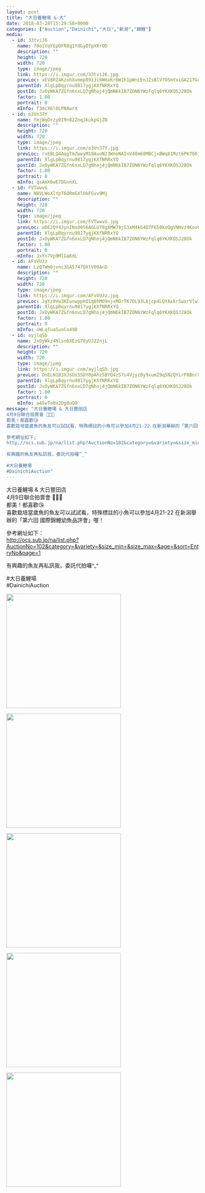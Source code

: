 ```yaml
---
layout: post
title: "大日養鯉場 & 大" 
date: 2018-03-28T15:29:58+0000 
categories: ["Auction","Dainichi","大日","新潟","錦鯉"] 
media:
  - id: 33tviJ6
    name: 70o1VqYEpOFR8q1Y8GyOfpXXrOD
    description: ""   
    height: 720
    width: 720
    type: image/jpeg
    link: https://i.imgur.com/33tviJ6.jpg
    prevLoc: xEV8RZ4KzohXvmmp891Ji6WmxKr6W1h1pWnLEnJZsBlV7O5mYxiGA217GoGnIgN5OBzG46u23mkMy4LpuBYL8NXvBVCZRjrMg7Y4c2o1yEGy8vckVYY0n9Jkuvy9qXALMwI7KEr7jWqgTJjjZNXlZzUL3NvLy5O2cQZ2Xo88GwhPEJ41kXXmUWX4RBW6RKhPJLEB0qRAI7AXBlr6xWioqpDm4n1mC7LrXBy44YuZxLO87RANIovVjEYV1ktovoz52Z1J
    parentId: XlgLpBqyrnu9817ygjKXfNRRxYQ
    postId: JxOyWKA7ZGfn6nxLD7gNhoj4jQmN6kIB7ZON6YWzFqlq6YKXKOSJ28Ok
    factor: 1.00
    portrait: 0
    mInfo: f3mcX6l0LPNAwrX
  - id: o3Vn37Y
    name: YmjWqDrzy0I9n82ZnqJkukpGjZB
    description: ""   
    height: 720
    width: 720
    type: image/jpeg
    link: https://i.imgur.com/o3Vn37Y.jpg
    prevLoc: rxEBLQ4AqgTmZwwyM18AuoN23WnoNAInV48m68MBCjxBWq81Mzt6PK706j65uvOLNynM19c769yJK4k8SDjgE7pJZnhLxAG1WPVjIyKmx5lxvgtLNzzvKEjDCV0lkylAX9fPRY5PxEV7ILXwAoWvm0I8ryr7JgQLuOlwBORjZgIR11jOr67PHknOwMMoDKc3kykmOPyDho88zJ3JKrtDP41gJyzwFKmvQDrw54I988lnJpAXsJNnwV1Ng4tnrVPJqykEcl3
    parentId: XlgLpBqyrnu9817ygjKXfNRRxYQ
    postId: JxOyWKA7ZGfn6nxLD7gNhoj4jQmN6kIB7ZON6YWzFqlq6YKXKOSJ28Ok
    factor: 1.00
    portrait: 0
    mInfo: qsAmX6wE7DGnnXL
  - id: FVTwwvG
    name: NBVLWoXlYpT6ORmGXlOkFGvv9Mj
    description: ""   
    height: 720
    width: 720
    type: image/jpeg
    link: https://i.imgur.com/FVTwwvG.jpg
    prevLoc: wDE2QY4JynINx0056AGLU78gXMW78jS3xM4kG4D7F659koQgVNHvz4Kov0vGf14ExLX2vVCAm0OkqMg2SlRQYrBnNLURJA3gGQYqU4Ax6DO6qPt6EWWrmX3qIxVKBjzMoPIzRY2W9NmpUgVllRxnX0I7Dw1Qpy9zcnyg1nOA5DFXyy9vAG5rs5JngOOqPqfGz1v4AOLYU05PxEpVKRT3jLEDwqBBTx1gW4Rrg6hrgANXYkJ5HVqEWORnANtpl54X2KwBunD
    parentId: XlgLpBqyrnu9817ygjKXfNRRxYQ
    postId: JxOyWKA7ZGfn6nxLD7gNhoj4jQmN6kIB7ZON6YWzFqlq6YKXKOSJ28Ok
    factor: 1.00
    portrait: 0
    mInfo: JxYn7Vp9MlGaKdL
  - id: AFoVUJz
    name: LzQ7Wm0jvnc3GA5747QXtV00AnD
    description: ""   
    height: 720
    width: 720
    type: image/jpeg
    link: https://i.imgur.com/AFoVUJz.jpg
    prevLoc: JgYz0Vw3KEunwppkO1q8hMO9njxMOrTK7OL93Lkjcp4LQYAxkrSwxrVlw3wXIwyBzKok6NT1E9J3Nm56tvrpKBRg92SxGW01NVAKurpjM4EM1zHzD33mBKQJFxkD7l0kXEiv8gK9A1wpIYXMDpyB0JiVG1w5XmKzsp74ZpgM9yTX22104KMBsYpqQzzl0JsrAM7yv32zFJVlpWgKqMiyzwpp84M7f2RzKV37EnhYW7KyqWkkUlyx4LEMYjHr7lr079qYCko
    parentId: XlgLpBqyrnu9817ygjKXfNRRxYQ
    postId: JxOyWKA7ZGfn6nxLD7gNhoj4jQmN6kIB7ZON6YWzFqlq6YKXKOSJ28Ok
    factor: 1.00
    portrait: 0
    mInfo: oWLqfuaSuoCo49D
  - id: ayjlqSb
    name: JxOyWkz4Nlsn6XEzG78yUJ22njL
    description: ""   
    height: 720
    width: 720
    type: image/jpeg
    link: https://i.imgur.com/ayjlqSb.jpg
    prevLoc: OnELN1B3XJsOx55DY0pAhz5BYQ4z57s4VjyzBy9xumZ9q5NzQYirP8BnrXrmiD6KlBjEnOI6n7K5AJEOTP0nzmpNW9Hmq4EE9ql2h7LQWnJWN5HoAllw8B5vtDXzARojWAckGvQ90R4Bhr7ZlAEvODCJzYQO40Jyi2EWq2D5R8slGGJL6wQyIo2JAEEG48hNz2rEY69Zi2kpOrQB4qTK3R1pEjo2Io9pOPmqYpSAyD95pz88TB0zmvOPo8f3nZYZ22gmiqz
    parentId: XlgLpBqyrnu9817ygjKXfNRRxYQ
    postId: JxOyWKA7ZGfn6nxLD7gNhoj4jQmN6kIB7ZON6YWzFqlq6YKXKOSJ28Ok
    factor: 1.00
    portrait: 0
    mInfo: a45wTo0x2Dg0uQO
message: "大日養鯉場 & 大日豐田店  
4月9日聯合拍賣會 🎊🎊🎊  
都美！都喜歡😘  
喜歡栽培當歲魚的魚友可以試試看，特殊標註的小魚可以參加4月21-22 在新潟舉辦的「第六回 國際錦鯉幼魚品評會」喔！  
  
參考網址如下;  
http;//ocs.sub.jp/na/list.php?AuctionNo=102&category=&variety=&size_min=&size_max=&age=&sort=EntryNo&page=1  
  
有興趣的魚友再私訊我，委託代拍囉^_^  
  
#大日養鯉場  
#DainichiAuction"
---
```


大日養鯉場 & 大日豐田店  
4月9日聯合拍賣會 🎊🎊🎊  
都美！都喜歡😘  
喜歡栽培當歲魚的魚友可以試試看，特殊標註的小魚可以參加4月21-22 在新潟舉辦的「第六回 國際錦鯉幼魚品評會」喔！  
  
參考網址如下：  
http://ocs.sub.jp/na/list.php?AuctionNo=102&category=&variety=&size_min=&size_max=&age=&sort=EntryNo&page=1  
  
有興趣的魚友再私訊我，委託代拍囉^_^  
  
#大日養鯉場  
#DainichiAuction


[//]: #media:  
<a href="https://i.imgur.com/33tviJ6.jpg"><img src="https://i.imgur.com/33tviJ6.jpg" height="300" width="300" /></a> 
  

<a href="https://i.imgur.com/o3Vn37Y.jpg"><img src="https://i.imgur.com/o3Vn37Y.jpg" height="300" width="300" /></a> 
  

<a href="https://i.imgur.com/FVTwwvG.jpg"><img src="https://i.imgur.com/FVTwwvG.jpg" height="300" width="300" /></a> 
  

<a href="https://i.imgur.com/AFoVUJz.jpg"><img src="https://i.imgur.com/AFoVUJz.jpg" height="300" width="300" /></a> 
  

<a href="https://i.imgur.com/ayjlqSb.jpg"><img src="https://i.imgur.com/ayjlqSb.jpg" height="300" width="300" /></a> 
 
